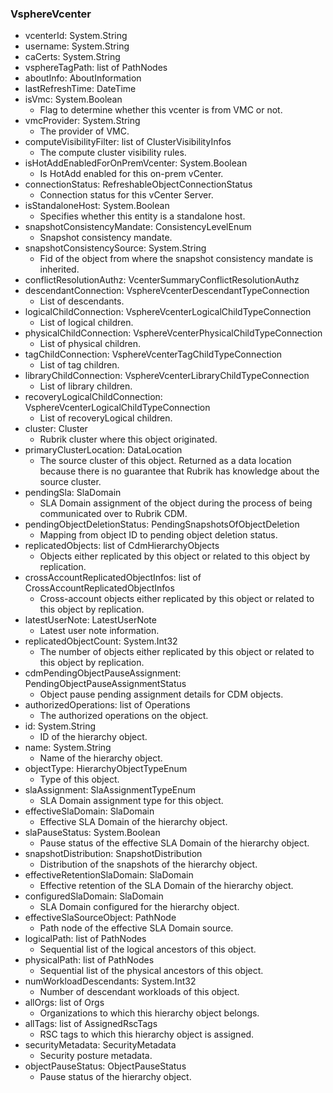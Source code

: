 ### VsphereVcenter
- vcenterId: System.String
- username: System.String
- caCerts: System.String
- vsphereTagPath: list of PathNodes
- aboutInfo: AboutInformation
- lastRefreshTime: DateTime
- isVmc: System.Boolean
  - Flag to determine whether this vcenter is from VMC or not.
- vmcProvider: System.String
  - The provider of VMC.
- computeVisibilityFilter: list of ClusterVisibilityInfos
  - The compute cluster visibility rules.
- isHotAddEnabledForOnPremVcenter: System.Boolean
  - Is HotAdd enabled for this on-prem vCenter.
- connectionStatus: RefreshableObjectConnectionStatus
  - Connection status for this vCenter Server.
- isStandaloneHost: System.Boolean
  - Specifies whether this entity is a standalone host.
- snapshotConsistencyMandate: ConsistencyLevelEnum
  - Snapshot consistency mandate.
- snapshotConsistencySource: System.String
  - Fid of the object from where the snapshot consistency mandate is inherited.
- conflictResolutionAuthz: VcenterSummaryConflictResolutionAuthz
- descendantConnection: VsphereVcenterDescendantTypeConnection
  - List of descendants.
- logicalChildConnection: VsphereVcenterLogicalChildTypeConnection
  - List of logical children.
- physicalChildConnection: VsphereVcenterPhysicalChildTypeConnection
  - List of physical children.
- tagChildConnection: VsphereVcenterTagChildTypeConnection
  - List of tag children.
- libraryChildConnection: VsphereVcenterLibraryChildTypeConnection
  - List of library children.
- recoveryLogicalChildConnection: VsphereVcenterLogicalChildTypeConnection
  - List of recoveryLogical children.
- cluster: Cluster
  - Rubrik cluster where this object originated.
- primaryClusterLocation: DataLocation
  - The source cluster of this object. Returned as a data location because there is no guarantee that Rubrik has knowledge about the source cluster.
- pendingSla: SlaDomain
  - SLA Domain assignment of the object during the process of being communicated over to Rubrik CDM.
- pendingObjectDeletionStatus: PendingSnapshotsOfObjectDeletion
  - Mapping from object ID to pending object deletion status.
- replicatedObjects: list of CdmHierarchyObjects
  - Objects either replicated by this object or related to this object by replication.
- crossAccountReplicatedObjectInfos: list of CrossAccountReplicatedObjectInfos
  - Cross-account objects either replicated by this object or related to this object by replication.
- latestUserNote: LatestUserNote
  - Latest user note information.
- replicatedObjectCount: System.Int32
  - The number of objects either replicated by this object or related to this object by replication.
- cdmPendingObjectPauseAssignment: PendingObjectPauseAssignmentStatus
  - Object pause pending assignment details for CDM objects.
- authorizedOperations: list of Operations
  - The authorized operations on the object.
- id: System.String
  - ID of the hierarchy object.
- name: System.String
  - Name of the hierarchy object.
- objectType: HierarchyObjectTypeEnum
  - Type of this object.
- slaAssignment: SlaAssignmentTypeEnum
  - SLA Domain assignment type for this object.
- effectiveSlaDomain: SlaDomain
  - Effective SLA Domain of the hierarchy object.
- slaPauseStatus: System.Boolean
  - Pause status of the effective SLA Domain of the hierarchy object.
- snapshotDistribution: SnapshotDistribution
  - Distribution of the snapshots of the hierarchy object.
- effectiveRetentionSlaDomain: SlaDomain
  - Effective retention of the SLA Domain of the hierarchy object.
- configuredSlaDomain: SlaDomain
  - SLA Domain configured for the hierarchy object.
- effectiveSlaSourceObject: PathNode
  - Path node of the effective SLA Domain source.
- logicalPath: list of PathNodes
  - Sequential list of the logical ancestors of this object.
- physicalPath: list of PathNodes
  - Sequential list of the physical ancestors of this object.
- numWorkloadDescendants: System.Int32
  - Number of descendant workloads of this object.
- allOrgs: list of Orgs
  - Organizations to which this hierarchy object belongs.
- allTags: list of AssignedRscTags
  - RSC tags to which this hierarchy object is assigned.
- securityMetadata: SecurityMetadata
  - Security posture metadata.
- objectPauseStatus: ObjectPauseStatus
  - Pause status of the hierarchy object.

